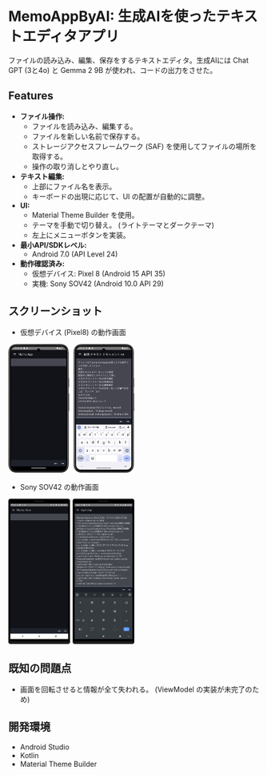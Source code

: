 # MemoAppByAI: 生成AIを使ったテキストエディタアプリ

ファイルの読み込み、編集、保存をするテキストエディタ。生成AIには Chat GPT (3と4o) と Gemma 2 9B が使われ、コードの出力をさせた。

## Features

* **ファイル操作:**
    * ファイルを読み込み、編集する。
    * ファイルを新しい名前で保存する。
    * ストレージアクセスフレームワーク (SAF) を使用してファイルの場所を取得する。
    * 操作の取り消しとやり直し。
* **テキスト編集:**
    * 上部にファイル名を表示。
    * キーボードの出現に応じて、UI の配置が自動的に調整。
* **UI:**
    * Material Theme Builder を使用。
    * テーマを手動で切り替え。 (ライトテーマとダークテーマ)
    * 左上にメニューボタンを実装。
* **最小API/SDKレベル:**
    * Android 7.0 (API Level 24) 
* **動作確認済み:**
    * 仮想デバイス: Pixel 8 (Android 15 API 35)
    * 実機: Sony SOV42 (Android 10.0 API 29)

## スクリーンショット

* 仮想デバイス (Pixel8) の動作画面
<img src="/screenshots/Screenshot_1.png" width="50%" height="50%" />

* Sony SOV42 の動作画面
<img src="/screenshots/Screenshot_2.png" width="50%" height="50%" />

##  既知の問題点

* 画面を回転させると情報が全て失われる。 (ViewModel の実装が未完了のため)



## 開発環境

* Android Studio
* Kotlin
* Material Theme Builder


